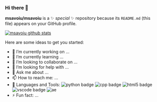### Hi there 👋

**msavoiu/msavoiu** is a ✨ _special_ ✨ repository because its `README.md` (this file) appears on your GitHub profile.

[![msavoiu github stats](https://github-readme-stats.vercel.app/api?username=msavoiu)](https://github.com/msavoiu/github-readme-stats)

Here are some ideas to get you started:

- 🔭 I’m currently working on ...
- 🌱 I’m currently learning ...
- 👯 I’m looking to collaborate on ...
- 🤔 I’m looking for help with ...
- 💬 Ask me about ...
- 📫 How to reach me: ...
- 🔧 Languages and Tools:
![python badge](https://img.shields.io/badge/-Python-3776AB?logo=python&logoColor=white)
![cpp badge](https://img.shields.io/badge/-C++-00599C?logo=cplusplus&logoColor=white)
![html5 badge](https://img.shields.io/badge/-HTML5-E34F26?logo=html5&logoColor=white)
![vscode badge](https://img.shields.io/badge/-VSCode-007ACC?logo=visual%20studio%20code&logoColor=white)
![ae](https://img.shields.io/badge/-After%20Effects-9999FF?logo=adobe%20after%20effects&logoColor=white)
- ⚡ Fun fact: ...
